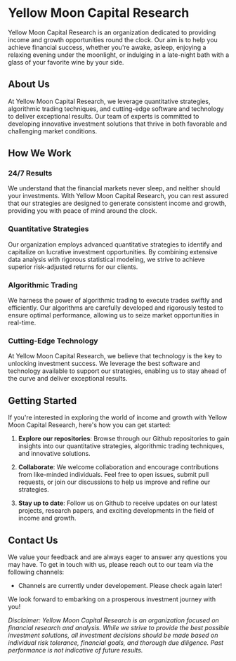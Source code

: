 # Yellow Moon Capital Research

Yellow Moon Capital Research is an organization dedicated to providing income and growth opportunities round the clock. Our aim is to help you achieve financial success, whether you're awake, asleep, enjoying a relaxing evening under the moonlight, or indulging in a late-night bath with a glass of your favorite wine by your side.

## About Us

At Yellow Moon Capital Research, we leverage quantitative strategies, algorithmic trading techniques, and cutting-edge software and technology to deliver exceptional results. Our team of experts is committed to developing innovative investment solutions that thrive in both favorable and challenging market conditions.

## How We Work

### 24/7 Results

We understand that the financial markets never sleep, and neither should your investments. With Yellow Moon Capital Research, you can rest assured that our strategies are designed to generate consistent income and growth, providing you with peace of mind around the clock.

### Quantitative Strategies

Our organization employs advanced quantitative strategies to identify and capitalize on lucrative investment opportunities. By combining extensive data analysis with rigorous statistical modeling, we strive to achieve superior risk-adjusted returns for our clients.

### Algorithmic Trading

We harness the power of algorithmic trading to execute trades swiftly and efficiently. Our algorithms are carefully developed and rigorously tested to ensure optimal performance, allowing us to seize market opportunities in real-time.

### Cutting-Edge Technology

At Yellow Moon Capital Research, we believe that technology is the key to unlocking investment success. We leverage the best software and technology available to support our strategies, enabling us to stay ahead of the curve and deliver exceptional results.

## Getting Started

If you're interested in exploring the world of income and growth with Yellow Moon Capital Research, here's how you can get started:

1. **Explore our repositories**: Browse through our Github repositories to gain insights into our quantitative strategies, algorithmic trading techniques, and innovative solutions.

2. **Collaborate**: We welcome collaboration and encourage contributions from like-minded individuals. Feel free to open issues, submit pull requests, or join our discussions to help us improve and refine our strategies.

3. **Stay up to date**: Follow us on Github to receive updates on our latest projects, research papers, and exciting developments in the field of income and growth.

## Contact Us

We value your feedback and are always eager to answer any questions you may have. To get in touch with us, please reach out to our team via the following channels:

- Channels are currently under developement. Please check again later!

<!-- - Email: [contact@yellowmoonresearch.com](mailto:contact@yellowmoonresearch.com) -->
<!-- - Website: [www.yellowmoonresearch.com](https://www.yellowmoonresearch.com) -->
<!-- - Twitter: [@yellowmoonresearch](https://twitter.com/yellowmoonresearch) -->

We look forward to embarking on a prosperous investment journey with you!

*Disclaimer: Yellow Moon Capital Research is an organization focused on financial research and analysis. While we strive to provide the best possible investment solutions, all investment decisions should be made based on individual risk tolerance, financial goals, and thorough due diligence. Past performance is not indicative of future results.*
